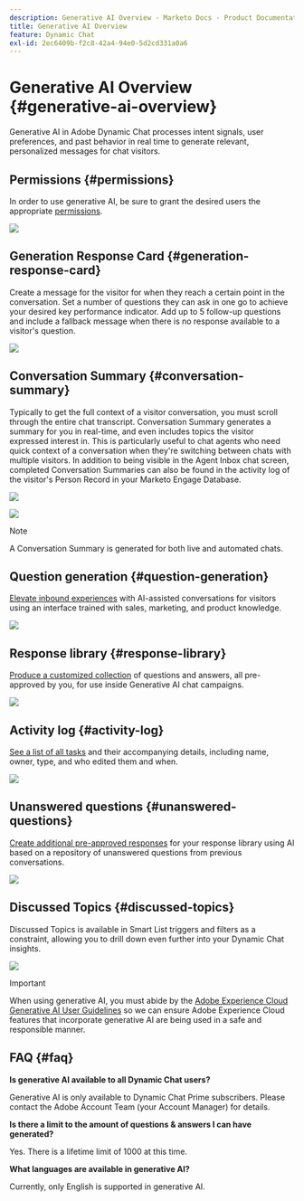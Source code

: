 ```yaml
---
description: Generative AI Overview - Marketo Docs - Product Documentation
title: Generative AI Overview
feature: Dynamic Chat
exl-id: 2ec6409b-f2c8-42a4-94e0-5d2cd331a0a6
---
```

# Generative AI Overview {#generative-ai-overview}

Generative AI in Adobe Dynamic Chat processes intent signals, user preferences, and past behavior in real time to generate relevant, personalized messages for chat visitors.

## Permissions {#permissions}

In order to use generative AI, be sure to grant the desired users the appropriate [permissions](/help/marketo/product-docs/demand-generation/dynamic-chat/setup-and-configuration/permissions.md).

   ![](assets/generative-ai-overview-1.png)

## Generation Response Card {#generation-response-card}

Create a message for the visitor for when they reach a certain point in the conversation. Set a number of questions they can ask in one go to achieve your desired key performance indicator. Add up to 5 follow-up questions and include a fallback message when there is no response available to a visitor's question.

   ![](assets/generative-ai-overview-2.png)

## Conversation Summary {#conversation-summary}

Typically to get the full context of a visitor conversation, you must scroll through the entire chat transcript. Conversation Summary generates a summary for you in real-time, and even includes topics the visitor expressed interest in. This is particularly useful to chat agents who need quick context of a conversation when they're switching between chats with multiple visitors. In addition to being visible in the Agent Inbox chat screen, completed Conversation Summaries can also be found in the activity log of the visitor's Person Record in your Marketo Engage Database.

   ![](assets/generative-ai-overview-3.png)

   ![](assets/generative-ai-overview-4.png)

   >[!NOTE]
   >
   >A Conversation Summary is generated for both live and automated chats.

## Question generation {#question-generation}

[Elevate inbound experiences](/help/marketo/product-docs/demand-generation/dynamic-chat/generative-ai/question-generation.md) with AI-assisted conversations for visitors using an interface trained with sales, marketing, and product knowledge.

   ![](assets/generative-ai-overview-5.png)

## Response library {#response-library}

[Produce a customized collection](/help/marketo/product-docs/demand-generation/dynamic-chat/generative-ai/response-library.md) of questions and answers, all pre-approved by you, for use inside Generative AI chat campaigns.

   ![](assets/generative-ai-overview-6.png)

## Activity log {#activity-log}

[See a list of all tasks](/help/marketo/product-docs/demand-generation/dynamic-chat/generative-ai/activity-log.md) and their accompanying details, including name, owner, type, and who edited them and when.

   ![](assets/generative-ai-overview-7.png)

## Unanswered questions {#unanswered-questions}

[Create additional pre-approved responses](/help/marketo/product-docs/demand-generation/dynamic-chat/generative-ai/unanswered-questions.md) for your response library using AI based on a repository of unanswered questions from previous conversations.

   ![](assets/generative-ai-overview-8.png)

## Discussed Topics {#discussed-topics}

Discussed Topics is available in Smart List triggers and filters as a constraint, allowing you to drill down even further into your Dynamic Chat insights.

   ![](assets/generative-ai-overview-9.png)

>[!IMPORTANT]
>
>When using generative AI, you must abide by the [Adobe Experience Cloud Generative AI User Guidelines](https://www.adobe.com/legal/licenses-terms/adobe-dx-gen-ai-user-guidelines.html) so we can ensure Adobe Experience Cloud features that incorporate generative AI are being used in a safe and responsible manner.

## FAQ {#faq}

**Is generative AI available to all Dynamic Chat users?**

Generative AI is only available to Dynamic Chat Prime subscribers. Please contact the Adobe Account Team (your Account Manager) for details.

**Is there a limit to the amount of questions & answers I can have generated?**

Yes. There is a lifetime limit of 1000 at this time.

**What languages are available in generative AI?**

Currently, only English is supported in generative AI.
